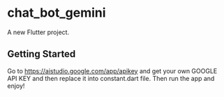 # chat_bot_gemini

A new Flutter project.

## Getting Started

Go to https://aistudio.google.com/app/apikey and get your own GOOGLE API KEY and then replace it into constant.dart file. Then run the app and enjoy!
